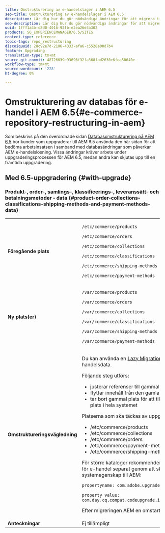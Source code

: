 ```yaml
---
title: Omstrukturering av e-handelslager i AEM 6.5
seo-title: Omstrukturering av e-handelslager i AEM 6.5
description: Lär dig hur du gör nödvändiga ändringar för att migrera till den nya databasstrukturen i AEM 6.5 för e-handel.
seo-description: Lär dig hur du gör nödvändiga ändringar för att migrera till den nya databasstrukturen i AEM 6.5 för e-handel.
uuid: 1fff1a4b-c8d0-4016-92fb-e2ea26e3a302
products: SG_EXPERIENCEMANAGER/6.5/SITES
content-type: reference
topic-tags: repo_restructuring
discoiquuid: 28c92e7d-2106-4333-afa6-c5528a00d7b4
feature: Upgrading
translation-type: tm+mt
source-git-commit: 48726639e93696f32fa368fad2630e6fca50640e
workflow-type: tm+mt
source-wordcount: '228'
ht-degree: 0%

---
```



# Omstrukturering av databas för e-handel i AEM 6.5{#e-commerce-repository-restructuring-in-aem}

Som beskrivs på den överordnade sidan [Databasomstrukturering på AEM 6.5](/help/sites-deploying/repository-restructuring.md) bör kunder som uppgraderar till AEM 6.5 använda den här sidan för att bedöma arbetsinsatsen i samband med databasändringar som påverkar AEM e-handelslösning. Vissa ändringar kräver arbete under uppgraderingsprocessen för AEM 6.5, medan andra kan skjutas upp till en framtida uppgradering.

## Med 6.5-uppgradering {#with-upgrade}

### Produkt-, order-, samlings-, klassificerings-, leveranssätt- och betalningsmetoder - data {#product-order-collections-classifications-shipping-methods-and-payment-methods-data}

<table>
 <tbody>
  <tr>
   <td><strong>Föregående plats</strong></td>
   <td><p><code>/etc/commerce/products</code></p> <p><code>/etc/commerce/orders</code></p> <p><code>/etc/commerce/collections</code></p> <p><code>/etc/commerce/classifications</code></p> <p><code>/etc/commerce/shipping-methods</code></p> <p><code>/etc/commerce/payment-methods</code></p> </td>
  </tr>
  <tr>
   <td><strong>Ny plats(er)</strong></td>
   <td><p><code>/var/commerce/products</code></p> <p><code>/var/commerce/orders</code></p> <p><code>/var/commerce/collections</code></p> <p><code>/var/commerce/classifications</code></p> <p><code>/var/commerce/shipping-methods</code></p> <p><code>/var/commerce/payment-methods</code></p> </td>
  </tr>
  <tr>
   <td><strong>Omstruktureringsvägledning</strong></td>
   <td><p>Du kan använda en <a href="/help/sites-deploying/lazy-content-migration.md" target="_blank">Lazy Migration</a>-åtgärd för att migrera e-handelsdata.</p> <p>Följande steg utförs:</p>
    <ul>
     <li>justerar referenser till gammal plats så att de pekar på ny plats</li>
     <li>flyttar innehåll från den gamla platsen till den nya</li>
     <li>tar bort gammal plats för att till slut aktivera användningen av ny plats i hela systemet</li>
    </ul> <p>Platserna som ska täckas av uppgiften är:</p>
    <ul>
     <li>/etc/commerce/products</li>
     <li>/etc/commerce/collections<br /> </li>
     <li>/etc/commerce/orders<br /> </li>
     <li>/etc/commerce/payment-methods<br /> </li>
     <li>/etc/commerce/shipping-methods<br /> </li>
    </ul> <p>För större kataloger rekommenderar vi att du kör migreringsaktiviteten för e-handel separat genom att skicka följande Java-systemegenskap till AEM:</p> <p><code>propertyname: com.adobe.upgrade.forcemigration</code></p> <p><code>property value: com.day.cq.compat.codeupgrade.impl.cq64.CQ64CommerceMigrationTask</code></p> <p>Efter migreringen AEM en omstart krävs.</p> </td>
  </tr>
  <tr>
   <td><strong>Anteckningar</strong></td>
   <td>Ej tillämpligt<br /> </td>
  </tr>
 </tbody>
</table>

